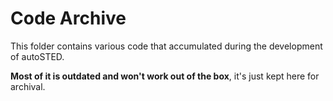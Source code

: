 # Code Archive

This folder contains various code that accumulated during the development of autoSTED.

**Most of it is outdated and won't work out of the box**, it's just kept here for archival.